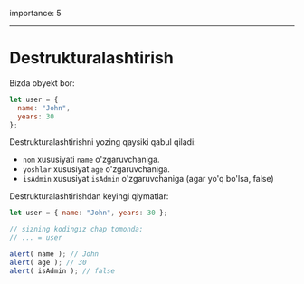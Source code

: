 importance: 5

---

# Destrukturalashtirish

Bizda obyekt bor:

```js
let user = {
  name: "John",
  years: 30
};
```

Destrukturalashtirishni yozing qaysiki qabul qiladi:

- `nom` xususiyati `name` o'zgaruvchaniga.
- `yoshlar` xususiyat `age` o'zgaruvchaniga.
- `isAdmin` xususiyat `isAdmin` o'zgaruvchaniga (agar yo'q bo'lsa, false)

Destrukturalashtirishdan keyingi qiymatlar:

```js
let user = { name: "John", years: 30 };

// sizning kodingiz chap tomonda:
// ... = user

alert( name ); // John
alert( age ); // 30
alert( isAdmin ); // false
```
